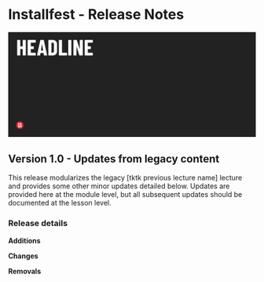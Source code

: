 # Installfest - Release Notes

![Hero image](../assets/tktkhero-secondary.png)

## Version 1.0 - Updates from legacy content

This release modularizes the legacy [tktk previous lecture name] lecture and provides some other minor updates detailed below. Updates are provided here at the module level, but all subsequent updates should be documented at the lesson level.

### Release details

**Additions**



**Changes**



**Removals**


